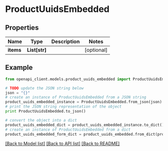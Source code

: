 # ProductUuidsEmbedded


## Properties
Name | Type | Description | Notes
------------ | ------------- | ------------- | -------------
**items** | **List[str]** |  | [optional] 

## Example

```python
from openapi_client.models.product_uuids_embedded import ProductUuidsEmbedded

# TODO update the JSON string below
json = "{}"
# create an instance of ProductUuidsEmbedded from a JSON string
product_uuids_embedded_instance = ProductUuidsEmbedded.from_json(json)
# print the JSON string representation of the object
print ProductUuidsEmbedded.to_json()

# convert the object into a dict
product_uuids_embedded_dict = product_uuids_embedded_instance.to_dict()
# create an instance of ProductUuidsEmbedded from a dict
product_uuids_embedded_form_dict = product_uuids_embedded.from_dict(product_uuids_embedded_dict)
```
[[Back to Model list]](../README.md#documentation-for-models) [[Back to API list]](../README.md#documentation-for-api-endpoints) [[Back to README]](../README.md)


